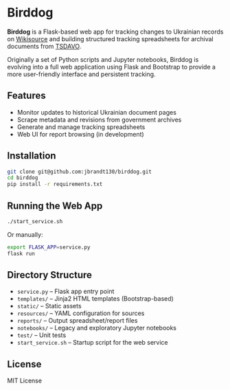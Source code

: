 # Birddog

**Birddog** is a Flask-based web app for tracking changes to Ukrainian records on [Wikisource](https://uk.wikisource.org) and building structured tracking spreadsheets for archival documents from [TSDAVO](https://e-resource.tsdavo.gov.ua).

Originally a set of Python scripts and Jupyter notebooks, Birddog is evolving into a full web application using Flask and Bootstrap to provide a more user-friendly interface and persistent tracking.

## Features

- Monitor updates to historical Ukrainian document pages
- Scrape metadata and revisions from government archives
- Generate and manage tracking spreadsheets
- Web UI for report browsing (in development)

## Installation

```bash
git clone git@github.com:jbrandt130/birddog.git
cd birddog
pip install -r requirements.txt
```

## Running the Web App

```bash
./start_service.sh
```

Or manually:
```bash
export FLASK_APP=service.py
flask run
```

## Directory Structure

- `service.py` – Flask app entry point
- `templates/` – Jinja2 HTML templates (Bootstrap-based)
- `static/` – Static assets
- `resources/` – YAML configuration for sources
- `reports/` – Output spreadsheet/report files
- `notebooks/` – Legacy and exploratory Jupyter notebooks
- `test/` – Unit tests
- `start_service.sh` – Startup script for the web service

## License

MIT License
